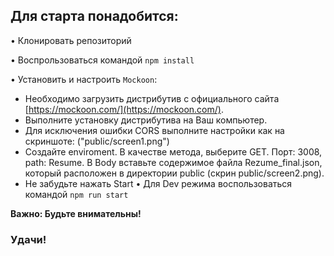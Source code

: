 

## Для старта понадобится:

• Клонировать репозиторий

• Воспрользоваться командой `npm install`

• Установить и настроить `Mockoon`: 

 - Необходимо загрузить дистрибутив с официального сайта [https://mockoon.com/](https://mockoon.com/).
 - Выполните установку дистрибутива на Ваш компьютер.
 - Для исключения ошибки CORS выполните настройки как на скриншоте: ("public/screen1.png")
 - Создайте enviroment. В качестве метода, выберите GET. Порт: 3008, path: Resume. В Body вставьте содержимое файла Rezume_final.json, который расположен в директории public (скрин public/screen2.png).
 - Не забудьте нажать Start
• Для Dev режима воспользоваться командой `npm run start`

**Важно: Будьте внимательны!**

### Удачи!

